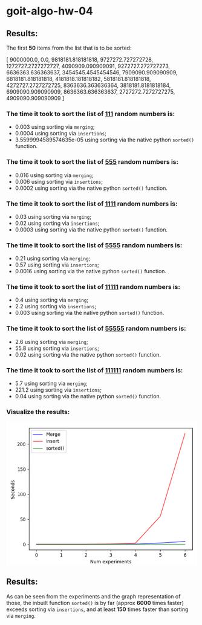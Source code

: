 # goit-algo-hw-04

## Results:

The first **50** items from the list that is to be sorted: 

[
    9000000.0, 0.0, 9818181.818181818, 9727272.727272728, 1272727.2727272727, 4090909.090909091, 9272727.272727273, 6636363.636363637, 3454545.4545454546, 7909090.909090909, 6818181.818181818, 4181818.181818182, 5818181.818181818, 4272727.2727272725, 8363636.363636364, 3818181.8181818184, 6909090.909090909, 8636363.636363637, 2727272.7272727275, 4909090.909090909
]


### The time it took to sort the list of <ins>111</ins> random numbers is:

- 0.003 using sorting via `merging`;
- 0.0004 using sorting via `insertions`;
- 3.5599994589574635e-05 using sorting via the native python `sorted()` function.

### The time it took to sort the list of <ins>555</ins> random numbers is:

- 0.016 using sorting via `merging`;
- 0.006 using sorting via `insertions`;
- 0.0002 using sorting via the native python `sorted()` function.


### The time it took to sort the list of <ins>1111</ins> random numbers is:

- 0.03 using sorting via `merging`;
- 0.02 using sorting via `insertions`;
- 0.0003 using sorting via the native python `sorted()` function.

### The time it took to sort the list of <ins>5555</ins> random numbers is:

- 0.21 using sorting via `merging`;
- 0.57 using sorting via `insertions`;
- 0.0016 using sorting via the native python `sorted()` function.


### The time it took to sort the list of <ins>11111</ins> random numbers is:

- 0.4 using sorting via `merging`;
- 2.2 using sorting via `insertions`;
- 0.003 using sorting via the native python `sorted()` function.


### The time it took to sort the list of <ins>55555</ins> random numbers is:

- 2.6 using sorting via `merging`;
- 55.8 using sorting via `insertions`;
- 0.02 using sorting via the native python `sorted()` function.

### The time it took to sort the list of <ins>111111</ins> random numbers is:

- 5.7 using sorting via `merging`;
- 221.2 using sorting via `insertions`;
- 0.04 using sorting via the native python `sorted()` function.


### Visualize the results:

![alt text](image.png)

## Results:

As can be seen from the experiments and the graph representation of those, the inbuilt function `sorted()` is by far (approx **6000** times faster) exceeds sorting via `insertions`, and at least **150** times faster than sorting via `merging`.